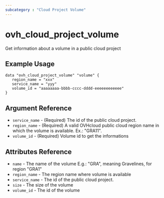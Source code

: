 ```yaml
---
subcategory : "Cloud Project Volume"
---
```


# ovh_cloud_project_volume

Get information about a volume in a public cloud project

## Example Usage

```hcl
data "ovh_cloud_project_volume" "volume" {
   region_name = "xxx"
   service_name = "yyy"
   volume_id = "aaaaaaaa-bbbb-cccc-dddd-eeeeeeeeeeee"
}
```

## Argument Reference


* `service_name` - (Required) The id of the public cloud project.
* `region_name` - (Required) A valid OVHcloud public cloud region name in which the volume is available. Ex.: "GRA11".
* `volume_id` - (Required) Volume id to get the informations

## Attributes Reference

* `name` - The name of the volume
E.g.: "GRA", meaning Gravelines, for region "GRA1"
* `region_name` - The region name where volume is available
* `service_name` - The id of the public cloud project.
* `size` - The size of the volume
* `volume_id` - The id of the volume
